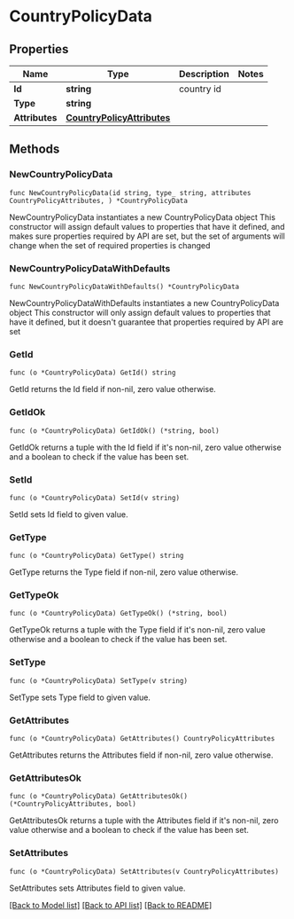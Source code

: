# CountryPolicyData

## Properties

Name | Type | Description | Notes
------------ | ------------- | ------------- | -------------
**Id** | **string** | country id | 
**Type** | **string** |  | 
**Attributes** | [**CountryPolicyAttributes**](CountryPolicyAttributes.md) |  | 

## Methods

### NewCountryPolicyData

`func NewCountryPolicyData(id string, type_ string, attributes CountryPolicyAttributes, ) *CountryPolicyData`

NewCountryPolicyData instantiates a new CountryPolicyData object
This constructor will assign default values to properties that have it defined,
and makes sure properties required by API are set, but the set of arguments
will change when the set of required properties is changed

### NewCountryPolicyDataWithDefaults

`func NewCountryPolicyDataWithDefaults() *CountryPolicyData`

NewCountryPolicyDataWithDefaults instantiates a new CountryPolicyData object
This constructor will only assign default values to properties that have it defined,
but it doesn't guarantee that properties required by API are set

### GetId

`func (o *CountryPolicyData) GetId() string`

GetId returns the Id field if non-nil, zero value otherwise.

### GetIdOk

`func (o *CountryPolicyData) GetIdOk() (*string, bool)`

GetIdOk returns a tuple with the Id field if it's non-nil, zero value otherwise
and a boolean to check if the value has been set.

### SetId

`func (o *CountryPolicyData) SetId(v string)`

SetId sets Id field to given value.


### GetType

`func (o *CountryPolicyData) GetType() string`

GetType returns the Type field if non-nil, zero value otherwise.

### GetTypeOk

`func (o *CountryPolicyData) GetTypeOk() (*string, bool)`

GetTypeOk returns a tuple with the Type field if it's non-nil, zero value otherwise
and a boolean to check if the value has been set.

### SetType

`func (o *CountryPolicyData) SetType(v string)`

SetType sets Type field to given value.


### GetAttributes

`func (o *CountryPolicyData) GetAttributes() CountryPolicyAttributes`

GetAttributes returns the Attributes field if non-nil, zero value otherwise.

### GetAttributesOk

`func (o *CountryPolicyData) GetAttributesOk() (*CountryPolicyAttributes, bool)`

GetAttributesOk returns a tuple with the Attributes field if it's non-nil, zero value otherwise
and a boolean to check if the value has been set.

### SetAttributes

`func (o *CountryPolicyData) SetAttributes(v CountryPolicyAttributes)`

SetAttributes sets Attributes field to given value.



[[Back to Model list]](../README.md#documentation-for-models) [[Back to API list]](../README.md#documentation-for-api-endpoints) [[Back to README]](../README.md)



